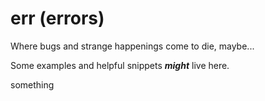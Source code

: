 # err (errors)
Where bugs and strange happenings come to die, maybe...

Some examples and helpful snippets ***might*** live here.

something
